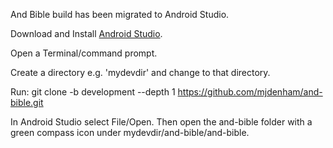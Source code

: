 And Bible build has been migrated to Android Studio.

Download and Install [Android Studio](http://developer.android.com/sdk).

Open a Terminal/command prompt.

Create a directory e.g. 'mydevdir' and change to that directory.

Run:
git clone -b development --depth 1 https://github.com/mjdenham/and-bible.git

In Android Studio select File/Open.  Then open the and-bible folder with a green compass icon under mydevdir/and-bible/and-bible.
